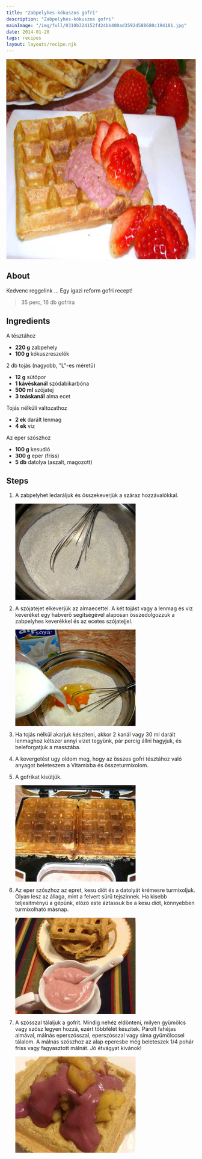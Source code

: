 ```yaml
---
title: "Zabpelyhes-kókuszos gofri"
description: "Zabpelyhes-kókuszos gofri"
mainImage: "/img/full/0310b32d152f424bb400ad3592d588680c194181.jpg"
date: 2014-01-20
tags: recipes
layout: layouts/recipe.njk
---
```

                            
<p align="center"><a href="https://cookpad.com/hu/receptek/1925224-zabpelyhes-kokuszos-gofri" rel="Recipe source page"><img width="751" height="532" src="/img/full/0310b32d152f424bb400ad3592d588680c194181.jpg"/></a></p>

## About
<p class="mb-sm">Kedvenc reggelink ... Egy igazi reform gofri recept!</p>

> 35 perc, 16 db gofrira 

## Ingredients

A tésztához
* **220 g** zabpehely
* **100 g** kókuszreszelék

2 db tojás (nagyobb, "L"-es méretű)
* **12 g** sütőpor
* **1 kávéskanál** szódabikarbóna
* **500 ml** szójatej
* **3 teáskanál** alma ecet

Tojás nélküli változathoz
* **2 ek** darált lenmag
* **4 ek** viz

Az eper szószhoz
* **100 g** kesudió
* **300 g** eper (friss)
* **5 db** datolya (aszalt, magozott)

## Steps

1. A zabpelyhet ledaráljuk és összekeverjük a száraz hozzávalókkal.
 
    <p><img width="320" height="256" align="left" src="/img/full/646ab8bce66cde75bdc49143ed4d94113cf7a9a2.jpg"/></p><div style="clear: both"/>

2. A szójatejet elkeverjük az almaecettel. A két tojást vagy a lenmag és viz keveréket egy habverő segitségével alaposan összedolgozzuk a zabpelyhes keverékkel és az ecetes szójatejjel.
 
    <p><img width="320" height="256" align="left" src="/img/full/caf8df2990f1f2e693be1d13dd3d6eef30f693d3.jpg"/></p><div style="clear: both"/>

3. Ha tojás nélkül akarjuk késziteni, akkor 2 kanál vagy 30 ml darált lenmaghoz kétszer annyi vizet tegyünk, pár percig állni hagyjuk, és beleforgatjuk a masszába.
 
    <div style="clear: both"/>

4. A kevergetést ugy oldom meg, hogy az összes gofri tésztához való anyagot beleteszem a Vitamixba és összeturmixolom.
 
    <div style="clear: both"/>

5. A gofrikat kisütjük.
 
    <p><img width="320" height="256" align="left" src="/img/full/57ae1a402c80f0a0cf9844e01c3e8fde469ac86a.jpg"/></p><div style="clear: both"/>

6. Az eper szószhoz az epret, kesu diót és a datolyát krémesre turmixoljuk. Olyan lesz az állaga, mint a felvert sürü tejszinnek. Ha kisebb teljesitményü a gépünk, elözö este áztassuk be a kesu diót, könnyebben turmixolható másnap.
 
    <p><img width="320" height="256" align="left" src="/img/full/43692553a731df7b5de6c30ea1a94d3ef72c03cd.jpg"/></p><div style="clear: both"/>

7. A szósszal tálaljuk a gofrit. Mindig nehéz eldönteni, milyen gyümölcs vagy szósz legyen hozzá, ezért többfélét készitek. Párolt fahéjas almával, málnás eperszósszal, eperszósszal vagy sima gyümölccsel tálalom. A málnás szószhoz az alap eperesbe még beleteszek 1/4 pohár friss vagy fagyasztott málnát. Jó étvágyat kivánok!
 
    <p><img width="320" height="256" align="left" src="/img/full/b772b37d98a50cd65e67b00c9963e38c74e8c616.jpg"/></p><div style="clear: both"/>

